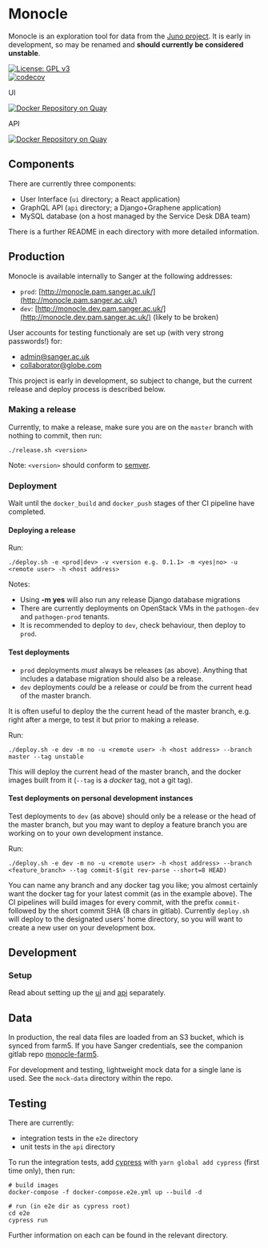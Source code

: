 # Monocle
Monocle is an exploration tool for data from the [Juno project](https://www.gbsgen.net/). It is early in development, so may be renamed and **should currently be considered unstable**.

[![License: GPL v3](https://img.shields.io/badge/License-GPL%20v3-brightgreen.svg)](https://github.com/sanger-pathogens/monocle/blob/master/LICENSE)  
[![codecov](https://codecov.io/gh/sanger-pathogens/monocle/branch/master/graph/badge.svg)](https://codecov.io/gh/sanger-pathogens/monocle)

UI

[![Docker Repository on Quay](https://quay.io/repository/sangerpathogens/monocle-app/status "Docker Repository on Quay")](https://quay.io/repository/sangerpathogens/monocle-app)

API

[![Docker Repository on Quay](https://quay.io/repository/sangerpathogens/monocle-api/status "Docker Repository on Quay")](https://quay.io/repository/sangerpathogens/monocle-api)

## Components
There are currently three components:
- User Interface (`ui` directory; a React application)
- GraphQL API (`api` directory; a Django+Graphene application)
- MySQL database (on a host managed by the Service Desk DBA team)

There is a further README in each directory with more detailed information.

## Production
Monocle is available internally to Sanger at the following addresses:
- `prod`: [http://monocle.pam.sanger.ac.uk/](http://monocle.pam.sanger.ac.uk/)
- `dev`: [http://monocle.dev.pam.sanger.ac.uk/](http://monocle.dev.pam.sanger.ac.uk/) (likely to be broken)

User accounts for testing functionaly are set up (with very strong passwords!) for:
- admin@sanger.ac.uk
- collaborator@globe.com

This project is early in development, so subject to change, but the current release and deploy process is described below.

### Making a release
Currently, to make a release, make sure you are on the `master` branch with nothing to commit, then run:
```
./release.sh <version>
```
Note: `<version>` should conform to [semver](https://semver.org/).

### Deployment

Wait until the `docker_build` and `docker_push` stages of ther CI pipeline have completed.

#### Deploying a release

Run:
```
./deploy.sh -e <prod|dev> -v <version e.g. 0.1.1> -m <yes|no> -u <remote user> -h <host address>
```

Notes:
- Using <b>-m yes</b> will also run any release Django database migrations
- There are currently deployments on OpenStack VMs in the `pathogen-dev` and `pathogen-prod` tenants.
- It is recommended to deploy to `dev`, check behaviour, then deploy to `prod`.

#### Test deployments

- `prod` deployments _must_ always be releases (as above).  Anything that includes a database migration
should also be a release.
- `dev` deployments _could_ be a release or _could_ be from the current head of the master branch.

It is often useful to deploy the the current head of the master branch, e.g. right after a merge,
to test it but prior to making a release.

Run:
```
./deploy.sh -e dev -m no -u <remote user> -h <host address> --branch master --tag unstable
```

This will deploy the current head of the master branch, and the docker images built from it
(`--tag` is a _docker_ tag, not a git tag).

#### Test deployments on personal development instances

Test deployments to `dev` (as above) should only be a release or the head of the master branch, but
you may want to deploy a feature branch you are working on to your own development instance.

Run:
```
./deploy.sh -e dev -m no -u <remote user> -h <host address> --branch <feature_branch> --tag commit-$(git rev-parse --short=8 HEAD)
```
You can name any branch and any docker tag you like; you almost certainly want the docker tag
for your latest commit (as in the example above).  The CI pipelines will build images for every commit, with the prefix `commit-`
followed by the short commit SHA (8 chars in gitlab).   Currently `deploy.sh` will deploy to the designated users' home
directory, so you will want to create a new user on your development box.


## Development

### Setup
Read about setting up the [ui](ui/README.md) and [api](api/README.md) separately.

## Data
In production, the real data files are loaded from an S3 bucket, which is synced from farm5. If you have Sanger credentials, see the companion gitlab repo [monocle-farm5](https://gitlab.internal.sanger.ac.uk/sanger-pathogens/monocle-farm5).

For development and testing, lightweight mock data for a single lane is used. See the `mock-data` directory within the repo.

## Testing
There are currently:
- integration tests in the `e2e` directory
- unit tests in the `api` directory

To run the integration tests, add [cypress](https://www.cypress.io/) with `yarn global add cypress` (first time only), then run:
```
# build images
docker-compose -f docker-compose.e2e.yml up --build -d

# run (in e2e dir as cypress root)
cd e2e
cypress run
```

Further information on each can be found in the relevant directory.
